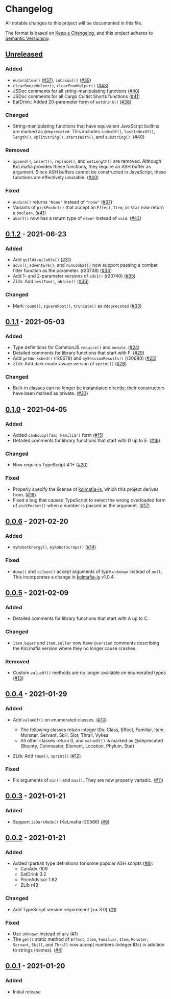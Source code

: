 # Changelog

All notable changes to this project will be documented in this file.

The format is based on [Keep a Changelog](https://keepachangelog.com/en/1.0.0/),
and this project adheres to [Semantic Versioning](https://semver.org/spec/v2.0.0.html).

<!--
List of sections:
- Added: for new features.
- Changed: for changes in existing functionality.
- Deprecated: for soon-to-be removed features.
- Removed: for now removed features.
- Fixed: for any bug fixes.
- Security: in case of vulnerabilities.
-->

## [Unreleased]

### Added

- `eudoraItem()` ([#37]), `inCasual()` ([#39])
- `clearBoozeHelper()`, `clearFoodHelper()` ([#43])
- JSDoc comments for all string-manipulating functions ([#40])
- JSDoc comments for all Cargo Cultist Shorts functions ([#41])
- EatDrink: Added 20-parameter form of `eatdrink()` ([#38])

### Changed

- String-manipulating functions that have equivalent JavaScript builtins are
  marked as `@deprecated`. This includes `indexOf()`, `lastIndexOf()`,
  `length()`, `splitString()`, `startsWith()`, and `substring()`. ([#40])

### Removed

- `append()`, `insert()`, `replace()`, and `setLength()` are removed. Although
  KoLmafia provides these functions, they require an ASH buffer as argument.
  Since ASH buffers cannot be constructed in JavaScript, these functions are
  effectively unusable. ([#40])

### Fixed

- `eudora()` returns `"None"` instead of `"none"` ([#37])
- Variants of `pickPocket()` that accept an `Effect`, `Item`, or `Stat` now
  return a `boolean`. ([#41])
- `abort()` now has a return type of `never` instead of `void`. ([#42])

[#37]: https://github.com/pastelmind/kolmafia-types/pull/37
[#38]: https://github.com/pastelmind/kolmafia-types/pull/38
[#39]: https://github.com/pastelmind/kolmafia-types/pull/39
[#40]: https://github.com/pastelmind/kolmafia-types/pull/40
[#41]: https://github.com/pastelmind/kolmafia-types/pull/41
[#42]: https://github.com/pastelmind/kolmafia-types/pull/42
[#43]: https://github.com/pastelmind/kolmafia-types/pull/43

## [0.1.2] - 2021-06-23

### Added

- Add `guildAvailable()` ([#31])
- `adv1()`, `adventure()`, and `runCombat()` now support passing a combat filter
  function as the parameter. (r20738) ([#34])
- Add 1- and 2-parameter versions of `adv1()` (r20740) ([#35])
- ZLib: Add `bestFam()`, `obtain()` ([#36])

### Changed

- Mark `round()`, `squareRoot()`, `truncate()` as `@deprecated` ([#33])

[#31]: https://github.com/pastelmind/kolmafia-types/pull/31
[#33]: https://github.com/pastelmind/kolmafia-types/pull/33
[#34]: https://github.com/pastelmind/kolmafia-types/pull/34
[#35]: https://github.com/pastelmind/kolmafia-types/pull/35
[#36]: https://github.com/pastelmind/kolmafia-types/pull/36

## [0.1.1] - 2021-05-03

### Added

- Type definitions for CommonJS `require()` and `module`. ([#24])
- Detailed comments for library functions that start with F. ([#29])
- Add `getWorkshed()` (r20678) and `mySessionResults()` (r20680) ([#25])
- ZLib: Add dark mode-aware version of `vprint()` ([#26])

### Changed

- Built-in classes can no longer be instantiated directly; their constructors
  have been marked as private. ([#23])

[#23]: https://github.com/pastelmind/kolmafia-types/pull/23
[#24]: https://github.com/pastelmind/kolmafia-types/pull/24
[#25]: https://github.com/pastelmind/kolmafia-types/pull/25
[#26]: https://github.com/pastelmind/kolmafia-types/pull/26
[#29]: https://github.com/pastelmind/kolmafia-types/pull/29

## [0.1.0] - 2021-04-05

### Added

- Added `canEquip(fam: Familiar)` form ([#15])
- Detailed comments for library functions that start with D up to E. ([#19])

### Changed

- Now requires TypeScript 4.1+ ([#20])

### Fixed

- Properly specify the license of [kolmafia-js], which this project derives
  from. ([#16])
- Fixed a bug that caused TypeScript to select the wrong overloaded form of
  `pickPocket()` when a number is passed as the argument. ([#17])

[#15]: https://github.com/pastelmind/kolmafia-types/pull/15
[#16]: https://github.com/pastelmind/kolmafia-types/pull/16
[#17]: https://github.com/pastelmind/kolmafia-types/pull/17
[#19]: https://github.com/pastelmind/kolmafia-types/pull/19
[#20]: https://github.com/pastelmind/kolmafia-types/pull/20

## [0.0.6] - 2021-02-20

### Added

- `myRobotEnergy()`, `myRobotScraps()` ([#14])

### Fixed

- `dump()` and `toJson()` accept arguments of type `unknown` instead of `null`.
  This incorporates a change in [kolmafia-js] v1.0.4.

[#14]: https://github.com/pastelmind/kolmafia-types/pull/14

## [0.0.5] - 2021-02-09

### Added

- Detailed comments for library functions that start with A up to C.

### Changed

- `Item.buyer` and `Item.seller` now have `@version` comments describing the
  KoLmafia version where they no longer cause crashes.

### Removed

- Custom `valueOf()` methods are no longer available on enumerated types ([#13])

[#13]: https://github.com/pastelmind/kolmafia-types/pull/13

## [0.0.4] - 2021-01-29

### Added

- Add `valueOf()` on enumerated classes. ([#10])

  - The following classes return integer IDs:
    Class, Effect, Familiar, Item, Monster, Servant, Skill, Slot, Thrall, Vykea
  - All other classes return 0, and `valueOf()` is marked as @deprecated
    (Bounty, Coinmaster, Element, Location, Phylum, Stat)

- ZLib: Add `rnum()`, `vprint()` ([#12])

### Fixed

- Fix arguments of `min()` and `max()`. They are now properly variadic. ([#11])

[#10]: https://github.com/pastelmind/kolmafia-types/pull/10
[#11]: https://github.com/pastelmind/kolmafia-types/pull/11
[#12]: https://github.com/pastelmind/kolmafia-types/pull/12

## [0.0.3] - 2021-01-21

### Added

- Support `isDarkMode()` (KoLmafia r20566) ([#9])

[#9]: https://github.com/pastelmind/kolmafia-types/pull/9

## [0.0.2] - 2021-01-21

### Added

- Added (partial) type definitions for some popular ASH scripts ([#8]):
  - CanAdv r109
  - EatDrink 3.2
  - PriceAdvisor 1.62
  - ZLib r49

### Changed

- Add TypeScript version requirement (>= 3.0) ([#1])

### Fixed

- Use `unknown` instead of `any` ([#1])
- The `get()` static method of `Effect`, `Item`, `Familiar`, `Item`, `Monster`,
  `Servant`, `Skill`, and `Thrall` now accept numbers (integer IDs) in addition
  to strings (names). ([#4])

[#1]: https://github.com/pastelmind/kolmafia-types/pull/1
[#4]: https://github.com/pastelmind/kolmafia-types/pull/4
[#8]: https://github.com/pastelmind/kolmafia-types/pull/8

## [0.0.1] - 2021-01-20

### Added

- Initial release

[unreleased]: https://github.com/pastelmind/kolmafia-types/compare/v0.1.2...HEAD
[0.1.2]: https://github.com/pastelmind/kolmafia-types/compare/v0.1.1...v0.1.2
[0.1.1]: https://github.com/pastelmind/kolmafia-types/compare/v0.1.0...v0.1.1
[0.1.0]: https://github.com/pastelmind/kolmafia-types/compare/v0.0.6...v0.1.0
[0.0.6]: https://github.com/pastelmind/kolmafia-types/compare/v0.0.5...v0.0.6
[0.0.5]: https://github.com/pastelmind/kolmafia-types/compare/v0.0.4...v0.0.5
[0.0.4]: https://github.com/pastelmind/kolmafia-types/compare/v0.0.3...v0.0.4
[0.0.3]: https://github.com/pastelmind/kolmafia-types/compare/v0.0.2...v0.0.3
[0.0.2]: https://github.com/pastelmind/kolmafia-types/compare/v0.0.1...v0.0.2
[0.0.1]: https://github.com/pastelmind/kolmafia-types/releases/tag/v0.0.1
[kolmafia-js]: https://github.com/Loathing-Associates-Scripting-Society/kolmafia-js

